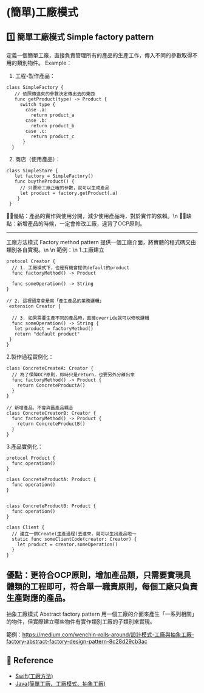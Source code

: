 # (簡單)工廠模式

## 1️⃣ 簡單工廠模式 Simple factory pattern
定義一個簡單工廠，直接負責管理所有的產品的生產工作，傳入不同的參數取得不用的類別物件。
 Example：
 1. 工程-製作產品：
 ```
 class SimpleFactory {
    // 依照傳進來的參數決定傳出去的東西
    func getProduct(type) -> Product {
      switch type {
        case .a:
          return product_a
        case .b:
          return product_b
        case .c:
          return product_c
       }
   }
   ```
 2. 商店（使用產品）：
 ```
 class SimpleStore {
    let factory = SimpleFactory()
    func buytheProduct() {
      // 只要給工廠正確的參數，就可以生成產品
      let product = factory.getProduct(.a)
     }
  }
 ```
 👍🏼優點：產品的實作與使用分開，減少使用產品時，對於實作的依賴。\n
 👎🏻缺點：新增產品的時候，一定會修改工廠，違背了OCP原則。
 
 -------------------------------------------------
 
 工廠方法模式 Factory method pattern
 提供一個工廠介面，將實體的程式碼交由類別各自實現。\n
 \n
 範例：\n
 1.工廠建立
 ```
 protocol Creator {
   // 1. 工廠模式下，也是有機會提供default的product
   func factoryMethod() -> Product
   
   func someOperation() -> String
 }
 ```
 
 ```
 // 2. 這裡通常會是寫「產生產品的業務邏輯」
  extension Creator {
  
   // 3. 如果需要生產不同的產品時，直接override就可以修改邏輯
   func someOperation() -> String {
    let product = factoryMethod()
    return "default product"
  }
}
```
2.製作過程實例化：
```
class ConcreteCreateA: Creator {
  // 為了保障OCP原則，即時只是return，也要另外分離出來
  func factoryMethod() -> Product {
    return ConcreteProductA() 
  }
}
```
```
// 新增產品，不會與舊產品耦合
class ConcreteCreatorB: Creator {
  func factoryMethod() -> Product {
    return ConcreteProductB()
  }
}
```

3.產品實例化：
```
protocol Product {
  func operation()
}
```
```
class ConcreteProductA: Product {
  func operation()
}
```
```

class ConcreteProductB: Product {
  func operation() 
}
```
```
class Client {
  // 建立一個Create(生產過程)丟進來，就可以生出產品啦～
  static func someClientCode(creator: Creator) {
    let product = creator.someOperation()
  }
}
```
優點：更符合OCP原則，增加產品類，只需要實現具體類的工程即可，符合單一職責原則，每個工廠只負責生產對應的產品。
----------------------------------------

抽象工廠模式 Abstract factory pattern
用一個工廠的介面來產生「一系列相關」的物件，但實際建立哪些物件有實作類別工廠的子類別來實現。
    
   範例：https://medium.com/wenchin-rolls-around/設計模式-工廠與抽象工廠-factory-abstract-factory-design-pattern-8c28d29cb3ac
   
   ## 📖 Reference

- [Swift(工廠方法)](https://medium.com/@kc50047/swift-design-pattern-設計模式-86530c7cc88d)
- [Java(簡單工廠、工廠模式、抽象工廠)](https://skyyen999.gitbooks.io/-study-design-pattern-in-java/content/abstractFactory1.html)
    
    
